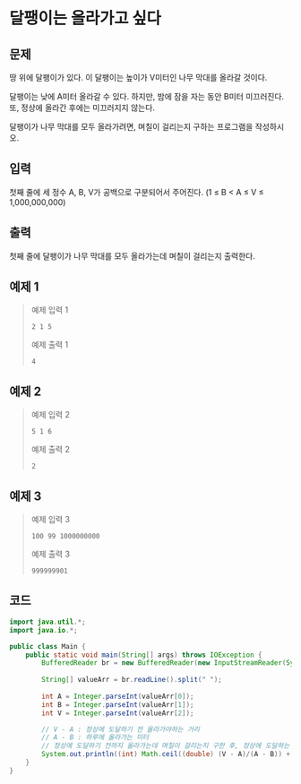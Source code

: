 # 달팽이는 올라가고 싶다

## 문제
땅 위에 달팽이가 있다. 이 달팽이는 높이가 V미터인 나무 막대를 올라갈 것이다.

달팽이는 낮에 A미터 올라갈 수 있다. 하지만, 밤에 잠을 자는 동안 B미터 미끄러진다. 또, 정상에 올라간 후에는 미끄러지지 않는다.

달팽이가 나무 막대를 모두 올라가려면, 며칠이 걸리는지 구하는 프로그램을 작성하시오.

## 입력
첫째 줄에 세 정수 A, B, V가 공백으로 구분되어서 주어진다. (1 ≤ B < A ≤ V ≤ 1,000,000,000)

## 출력
첫째 줄에 달팽이가 나무 막대를 모두 올라가는데 며칠이 걸리는지 출력한다.

## 예제 1

> 예제 입력 1
> ```
> 2 1 5
> ```
> 예제 출력 1
> ```
> 4
> ```

## 예제 2

> 예제 입력 2
> ```
> 5 1 6
> ```
> 예제 출력 2
> ```
> 2
> ```

## 예제 3

> 예제 입력 3
> ```
> 100 99 1000000000
> ```
> 예제 출력 3
> ```
> 999999901
> ```

## 코드
```java
import java.util.*;
import java.io.*;

public class Main {
    public static void main(String[] args) throws IOException {
	    BufferedReader br = new BufferedReader(new InputStreamReader(System.in));
	    
        String[] valueArr = br.readLine().split(" ");
        
        int A = Integer.parseInt(valueArr[0]);
        int B = Integer.parseInt(valueArr[1]);
        int V = Integer.parseInt(valueArr[2]);

        // V - A : 정상에 도달하기 전 올라가야하는 거리
        // A - B : 하루에 올라가는 미터
        // 정상에 도달하기 전까지 올라가는데 며칠이 걸리는지 구한 후, 정상에 도달하는 하루를 더하면 답
        System.out.println((int) Math.ceil((double) (V - A)/(A - B)) + 1);
    }
}
```
